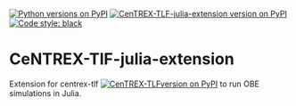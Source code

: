 [![Python versions on PyPI](https://img.shields.io/pypi/pyversions/centrex-tlf-julia-extension.svg)](https://pypi.python.org/pypi/centrex-tlf-julia-extension/)
[![CenTREX-TLF-julia-extension version on PyPI](https://img.shields.io/pypi/v/centrex-tlf-julia-extension.svg "CeNTREX-TlF-julia-extension on PyPI")](https://pypi.python.org/pypi/centrex-tlf-julia-extension/)
[![Code style: black](https://img.shields.io/badge/code%20style-black-000000.svg)](https://github.com/psf/black)


# CeNTREX-TlF-julia-extension
 Extension for centrex-tlf [![CenTREX-TLFversion on PyPI](https://img.shields.io/pypi/v/centrex-tlf.svg "CeNTREX-TlF on PyPI")](https://pypi.python.org/pypi/centrex-tlf/) to run OBE simulations in Julia.
